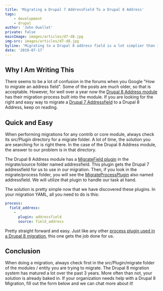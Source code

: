 ```yaml
---
title: 'Migrating a Drupal 7 AddressField To a Drupal 8 Address'
tags:
    - development
    - drupal
author: 'John Ouellet'
private: false
mainImage: images/articles/d7-d8.jpg
img-src: images/articles/d7-d8.jpg
byline: 'Migrating to a Drupal 8 address field is a lot simplier than it seems.'
date: '2019-07-17'
---
```


Why I Am Writing This
--------

There seems to be a lot of confusion in the forums when you Google "How to migrate an address field".  Some of the posts are much older, so that is acceptable.  However, for well over a year now the [Drupal 8 Address module](https://www.drupal.org/project/address) has their migration process built into the module.  If you are looking for the right and easy way to migrate a [Drupal 7 Addressfield](https://www.drupal.org/project/addressfield) to a Drupal 8 Address, keep on reading.


Quick and Easy
--------------------

When performing migrations for any contrib or core module, always check its src/Plugin directory for a migrate folder.  A lot of time, the solution you are searching for is right there.  In the case of the Drupal 8 Address module, the answer to our problem is in that directory.  

The Drupal 8 Address module has a [MigrateField plugin](https://api.drupal.org/api/drupal/core%21modules%21migrate_drupal%21src%21Annotation%21MigrateField.php/class/MigrateField/8.5.x) in the migrate/source folder named addressfield.  This plugin gets the Drupal 7 addressfield for us to use in our migration.  Then, if you look in the migrate/process folder, you will see the [MigrateProcessPlugin](https://www.drupal.org/docs/8/api/migrate-api/migrate-process-plugins) also named addressfield.  We will utilize that plugin to handle our task at hand. 

The solution is pretty simple now that we have discovered these plugins.  In your migration YAML, all you need to do is this:

```yaml
process:
  field_address:
    -
      plugin: addressfield
      source: field_address
``` 

Pretty straight forward and easy.  Just like any other [process plugin used in a Drupal 8 migration](https://www.drupal.org/docs/8/api/migrate-api/migrate-process-plugins/list-of-core-migrate-process-plugins), this one gets the job done for us.


Conclusion
---------

When doing a migration, always check first in the src/Plugin/migrate folder of the modules / entity you are trying to migrate.  The Drupal 8 migration system has matured a lot over the past 3 years.  More often than not, your solution is already baked in.  If your organization needs help with a Drupal 8 Migration, fill out the form below and we can chat more about it!
